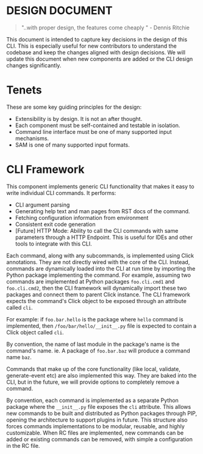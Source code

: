 DESIGN DOCUMENT
===============

> \"..with proper design, the features come cheaply \" - Dennis Ritchie

This document is intended to capture key decisions in the design of this
CLI. This is especially useful for new contributors to understand the
codebase and keep the changes aligned with design decisions. We will
update this document when new components are added or the CLI design
changes significantly.

Tenets
======

These are some key guiding principles for the design:

-   Extensibility is by design. It is not an after thought.
-   Each component must be self-contained and testable in isolation.
-   Command line interface must be one of many supported input
    mechanisms.
-   SAM is one of many supported input formats.

CLI Framework
=============

This component implements generic CLI functionality that makes it easy
to write individual CLI commands. It performs:

-   CLI argument parsing
-   Generating help text and man pages from RST docs of the command.
-   Fetching configuration information from environment
-   Consistent exit code generation
-   [Future] HTTP Mode: Ability to call the CLI commands with same
    parameters through a HTTP Endpoint. This is useful for IDEs and
    other tools to integrate with this CLI.

Each command, along with any subcommands, is implemented using Click
annotations. They are not directly wired with the core of the CLI.
Instead, commands are dynamically loaded into the CLI at run time by
importing the Python package implementing the command. For example,
assuming two commands are implemented at Python packages
``foo.cli.cmd1`` and ``foo.cli.cmd2``, then the CLI framework will
dynamically import these two packages and connect them to parent Click
instance. The CLI framework expects the command's Click object to be
exposed through an attribute called `cli`.

For example: if ``foo.bar.hello`` is the package where ``hello`` command
is implemented, then ``/foo/bar/hello/__init__.py`` file is expected
to contain a Click object called `cli`.

By convention, the name of last module in the package's name is the
command's name. ie. A package of ``foo.bar.baz`` will produce a command
name ``baz``.

Commands that make up of the core functionality (like local, validate,
generate-event etc) are also implemented this way. They are baked into
the CLI, but in the future, we will provide options to completely remove
a command.

By convention, each command is implemented as a separate Python package
where the `__init__.py` file exposes the `cli` attribute. This allows
new commands to be built and distributed as Python packages through PIP,
opening the architecture to support plugins in future. This structure
also forces commands implementations to be modular, reusable, and highly
customizable. When RC files are implemented, new commands can be added
or existing commands can be removed, with simple a configuration in the
RC file.
